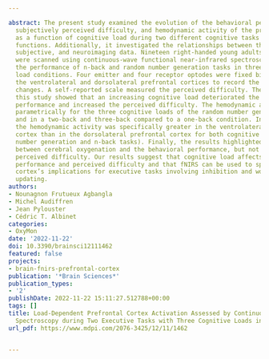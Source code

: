 ---
abstract: The present study examined the evolution of the behavioral performance,
  subjectively perceived difficulty, and hemodynamic activity of the prefrontal cortex
  as a function of cognitive load during two different cognitive tasks tapping executive
  functions. Additionally, it investigated the relationships between these behavioral,
  subjective, and neuroimaging data. Nineteen right-handed young adults (18–22 years)
  were scanned using continuous-wave functional near-infrared spectroscopy during
  the performance of n-back and random number generation tasks in three cognitive
  load conditions. Four emitter and four receptor optodes were fixed bilaterally over
  the ventrolateral and dorsolateral prefrontal cortices to record the hemodynamic
  changes. A self-reported scale measured the perceived difficulty. The findings of
  this study showed that an increasing cognitive load deteriorated the behavioral
  performance and increased the perceived difficulty. The hemodynamic activity increased
  parametrically for the three cognitive loads of the random number generation task
  and in a two-back and three-back compared to a one-back condition. In addition,
  the hemodynamic activity was specifically greater in the ventrolateral prefrontal
  cortex than in the dorsolateral prefrontal cortex for both cognitive tasks (random
  number generation and n-back tasks). Finally, the results highlighted some links
  between cerebral oxygenation and the behavioral performance, but not the subjectively
  perceived difficulty. Our results suggest that cognitive load affects the executive
  performance and perceived difficulty and that fNIRS can be used to specify the prefrontal
  cortex’s implications for executive tasks involving inhibition and working memory
  updating.
authors:
- Nounagnon Frutueux Agbangla
- Michel Audiffren
- Jean Pylouster
- Cédric T. Albinet
categories:
- OxyMon
date: '2022-11-22'
doi: 10.3390/brainsci12111462
featured: false
projects:
- brain-fnirs-prefrontal-cortex
publication: '*Brain Sciences*'
publication_types:
- '2'
publishDate: 2022-11-22 15:11:27.512788+00:00
tags: []
title: Load-Dependent Prefrontal Cortex Activation Assessed by Continuous-Wave Near-Infrared
  Spectroscopy during Two Executive Tasks with Three Cognitive Loads in Young Adults
url_pdf: https://www.mdpi.com/2076-3425/12/11/1462

---
